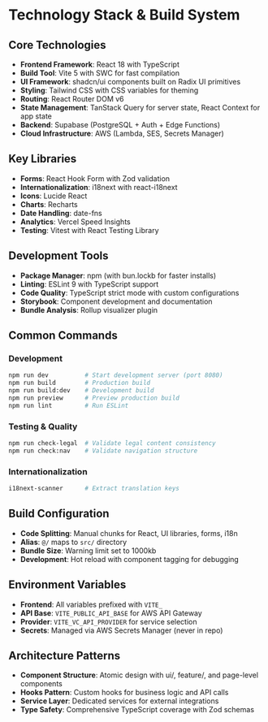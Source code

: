 # Technology Stack & Build System

## Core Technologies
- **Frontend Framework**: React 18 with TypeScript
- **Build Tool**: Vite 5 with SWC for fast compilation
- **UI Framework**: shadcn/ui components built on Radix UI primitives
- **Styling**: Tailwind CSS with CSS variables for theming
- **Routing**: React Router DOM v6
- **State Management**: TanStack Query for server state, React Context for app state
- **Backend**: Supabase (PostgreSQL + Auth + Edge Functions)
- **Cloud Infrastructure**: AWS (Lambda, SES, Secrets Manager)

## Key Libraries
- **Forms**: React Hook Form with Zod validation
- **Internationalization**: i18next with react-i18next
- **Icons**: Lucide React
- **Charts**: Recharts
- **Date Handling**: date-fns
- **Analytics**: Vercel Speed Insights
- **Testing**: Vitest with React Testing Library

## Development Tools
- **Package Manager**: npm (with bun.lockb for faster installs)
- **Linting**: ESLint 9 with TypeScript support
- **Code Quality**: TypeScript strict mode with custom configurations
- **Storybook**: Component development and documentation
- **Bundle Analysis**: Rollup visualizer plugin

## Common Commands

### Development
```bash
npm run dev          # Start development server (port 8080)
npm run build        # Production build
npm run build:dev    # Development build
npm run preview      # Preview production build
npm run lint         # Run ESLint
```

### Testing & Quality
```bash
npm run check-legal  # Validate legal content consistency
npm run check:nav    # Validate navigation structure
```

### Internationalization
```bash
i18next-scanner      # Extract translation keys
```

## Build Configuration
- **Code Splitting**: Manual chunks for React, UI libraries, forms, i18n
- **Alias**: `@/` maps to `src/` directory
- **Bundle Size**: Warning limit set to 1000kb
- **Development**: Hot reload with component tagging for debugging

## Environment Variables
- **Frontend**: All variables prefixed with `VITE_`
- **API Base**: `VITE_PUBLIC_API_BASE` for AWS API Gateway
- **Provider**: `VITE_VC_API_PROVIDER` for service selection
- **Secrets**: Managed via AWS Secrets Manager (never in repo)

## Architecture Patterns
- **Component Structure**: Atomic design with ui/, feature/, and page-level components
- **Hooks Pattern**: Custom hooks for business logic and API calls
- **Service Layer**: Dedicated services for external integrations
- **Type Safety**: Comprehensive TypeScript coverage with Zod schemas